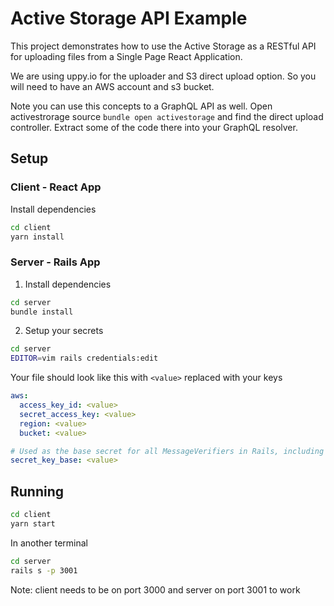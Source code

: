 # Active Storage API Example

This project demonstrates how to use the Active Storage as a RESTful API for uploading files from a Single Page React Application.

We are using uppy.io for the uploader and S3 direct upload option. So you will need to have an AWS account and s3 bucket.

Note you can use this concepts to a GraphQL API as well. Open activestrorage source `bundle open activestorage` and find the direct upload controller. Extract some of the code there into your GraphQL resolver.

## Setup

### Client - React App

Install dependencies

```bash
cd client
yarn install
```

### Server - Rails App

1. Install dependencies

```bash
cd server
bundle install
```

2. Setup your secrets

```bash
cd server
EDITOR=vim rails credentials:edit
```

Your file should look like this with `<value>` replaced with your keys

```yml
aws:
  access_key_id: <value>
  secret_access_key: <value>
  region: <value>
  bucket: <value>

# Used as the base secret for all MessageVerifiers in Rails, including the one protecting cookies.
secret_key_base: <value>
```
## Running

```bash
cd client
yarn start
```

In another terminal

```bash
cd server
rails s -p 3001
```

Note: client needs to be on port 3000 and server on port 3001 to work
